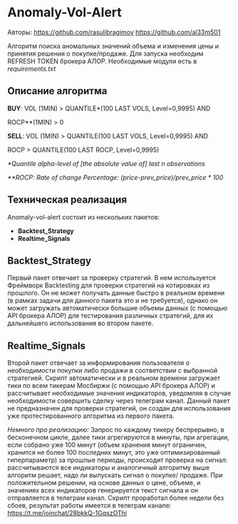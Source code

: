 # Anomaly-Vol-Alert
Авторы: https://github.com/rasulibragimov https://github.com/al33m501


Алгоритм поиска аномальных значений объема и изменения цены и принятия решения о покупке/продаже.
Для запуска необходим REFRESH TOKEN брокера АЛОР. Необходимые модули есть в _requirements.txt_
## Описание алгоритма

**BUY**:
VOL (1MIN) > QUANTILE*(100 LAST VOLS, Level=0,9995) AND

ROCP**(1MIN) > 0

**SELL**:
VOL (1MIN) > QUANTILE(100 LAST VOLS, Level=0,9995) AND

ROCP > QUANTILE(100 LAST ROCP, Level=0,9995)


_*Quantile alpha-level of [the absolute value of] last n observations_


_**ROCP: Rate of change Percentage: (price-prev_price)/prev_price * 100_
## Техническая реализация

Anomaly-vol-alert состоит из нескольких пакетов:
* **Backtest_Strategy**
* **Realtime_Signals**

## Backtest_Strategy
Первый пакет отвечает за проверку стратегий. В нем используется Фреймворк Backtesting для проверки стратегий на котировках из прошлого. 
Он не может получать данные быстро в реальном времени (в рамках задачи для данного пакета это и не требуется), 
однако он может загружать автоматически большие объемы данных (с помощью API брокера АЛОР) для тестирования различных стратегий, для их дальнейшего 
использования во втором пакете.

## Realtime_Signals
Второй пакет отвечает за информирования пользователя о необходимости покупки либо продажи в соответствии с выбранной стратегией. 
Скрипт автоматически и в реальном времени загружает тики по всем тикерам Мосбиржи (с помощью API брокера АЛОР) и рассчитывает необходимые значения индикаторов, 
уведомляя в случае необходимости совершить сделку через телеграм канал. Данный пакет не предназначен для проверки стратегий, 
он создан для использования уже протестированного алгоритма из первого пакета.

_Немного про реализацию:_ Запрос по каждому тикеру беспрерывно, в бесконечном цикле, далее тики агрегируются в минуты, при агрегации, если собрано 
уже 100 минут (объем хранения минут ограничен, хранится не более 100 последних минут, это уже оптимизированный гиперпараметр) 
за прошлые периоды, происходит проверка на сигнал: рассчитываются все индикаторы и аналогичный алгоритму выше алгоритм решает, надо ли выпускать сигнал о 
покупке/ продаже. При положительном решении, на основе данных о цене, объеме, и значениях всех индикаторов генерируется текст сигнала и он 
отправляется в телеграм канал. Скрипт проработал более недели без сбоев, результат работы имеется в 
 телеграм канале: https://t.me/joinchat/28bkkQ-1GqszOThi
